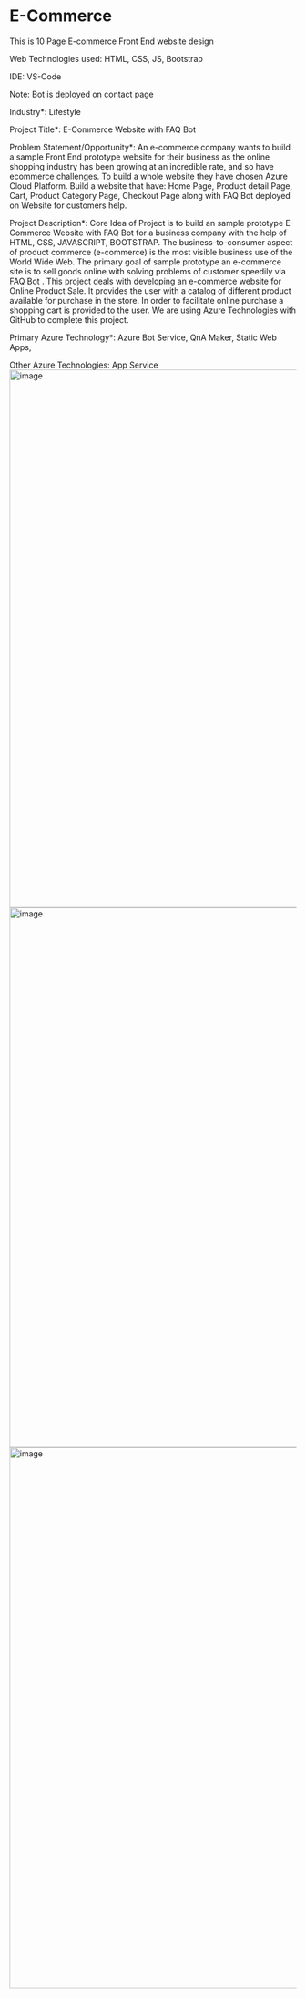 # E-Commerce


This is 10 Page E-commerce Front End website design

Web Technologies used: HTML, CSS, JS, Bootstrap

IDE: VS-Code

Note: Bot is deployed on contact page

Industry*:
Lifestyle

Project Title*:
E-Commerce Website with FAQ Bot

Problem Statement/Opportunity*:
An e-commerce company wants to build a sample Front End prototype website for their business as the online shopping industry has been growing at an incredible rate, and so have ecommerce challenges. To build a whole website they have chosen Azure Cloud Platform. Build a website that have: Home Page, Product detail Page, Cart, Product Category Page, Checkout Page along with FAQ Bot deployed on Website for customers help.

Project Description*:
Core Idea of Project is to build an sample prototype E-Commerce Website with FAQ Bot for a business company with the help of HTML, CSS, JAVASCRIPT, BOOTSTRAP. The business-to-consumer aspect of product commerce (e-commerce) is the most visible business use of the World Wide Web. The primary goal of sample prototype an e-commerce site is to sell goods online with solving problems of customer speedily via FAQ Bot . This project deals with developing an e-commerce website for Online Product Sale. It provides the user with a catalog of different product available for purchase in the store. In order to facilitate online purchase a shopping cart is provided to the user. We are using Azure Technologies with GitHub to complete this project.

Primary Azure Technology*:
Azure Bot Service, QnA Maker, Static Web Apps,

Other Azure Technologies:
App Service
<img width="944" alt="image" src="https://user-images.githubusercontent.com/73845017/154815015-39b36fdd-ad4a-4839-a6e9-fb30eb50b8d7.png">
<img width="947" alt="image" src="https://user-images.githubusercontent.com/73845017/154814979-4649676c-4d7d-4bb8-a4aa-4d5019fca8c0.png">
<img width="949" alt="image" src="https://user-images.githubusercontent.com/73845017/154814993-33348f2f-b530-42d0-83aa-c52f7d4a0594.png">


